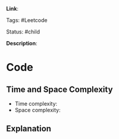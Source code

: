 **Link**:

Tags: #Leetcode 

Status: #child

**Description**:


# Code


## Time and Space Complexity

- Time complexity:
- Space complexity:
## Explanation
